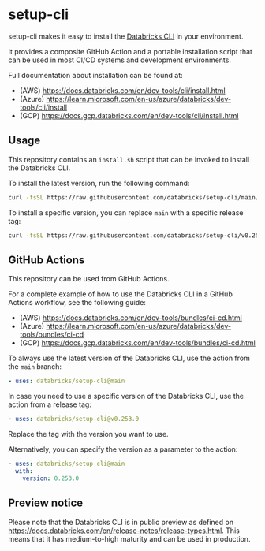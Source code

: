 # setup-cli

setup-cli makes it easy to install the [Databricks CLI](https://github.com/databricks/cli) in your environment.

It provides a composite GitHub Action and a portable installation script that can be used in most CI/CD systems and development environments.

Full documentation about installation can be found at:
* (AWS) https://docs.databricks.com/en/dev-tools/cli/install.html
* (Azure) https://learn.microsoft.com/en-us/azure/databricks/dev-tools/cli/install
* (GCP) https://docs.gcp.databricks.com/en/dev-tools/cli/install.html

## Usage

This repository contains an `install.sh` script that can be invoked to install the Databricks CLI.

To install the latest version, run the following command:

```bash
curl -fsSL https://raw.githubusercontent.com/databricks/setup-cli/main/install.sh | sh
```

To install a specific version, you can replace `main` with a specific release tag:

```bash
curl -fsSL https://raw.githubusercontent.com/databricks/setup-cli/v0.253.0/install.sh | sh
```

## GitHub Actions

This repository can be used from GitHub Actions.

For a complete example of how to use the Databricks CLI in a GitHub Actions workflow, see the following guide:
* (AWS) https://docs.databricks.com/en/dev-tools/bundles/ci-cd.html
* (Azure) https://learn.microsoft.com/en-us/azure/databricks/dev-tools/bundles/ci-cd
* (GCP) https://docs.gcp.databricks.com/en/dev-tools/bundles/ci-cd.html

To always use the latest version of the Databricks CLI, use the action from the `main` branch:

```yml
- uses: databricks/setup-cli@main
```

In case you need to use a specific version of the Databricks CLI, use the action from a release tag:

```yml
- uses: databricks/setup-cli@v0.253.0
```

Replace the tag with the version you want to use.

Alternatively, you can specify the version as a parameter to the action:

```yml
- uses: databricks/setup-cli@main
  with:
    version: 0.253.0
```

## Preview notice

Please note that the Databricks CLI is in public preview as defined on
https://docs.databricks.com/en/release-notes/release-types.html.
This means that it has medium-to-high maturity and can be used in production.
